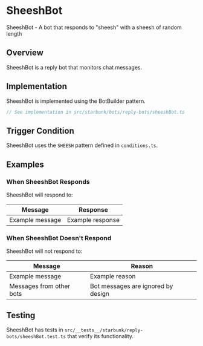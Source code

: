 # SheeshBot

SheeshBot - A bot that responds to "sheesh" with a sheesh of random length

## Overview

SheeshBot is a reply bot that monitors chat messages.

## Implementation

SheeshBot is implemented using the BotBuilder pattern.

```typescript
// See implementation in src/starbunk/bots/reply-bots/sheeshBot.ts
```

## Trigger Condition

SheeshBot uses the `SHEESH` pattern defined in `conditions.ts`.




## Examples

### When SheeshBot Responds

SheeshBot will respond to:

| Message | Response |
|---------|----------|
| Example message | Example response |

### When SheeshBot Doesn't Respond

SheeshBot will not respond to:

| Message | Reason |
|---------|--------|
| Example message | Example reason |
| Messages from other bots | Bot messages are ignored by design |

## Testing

SheeshBot has tests in `src/__tests__/starbunk/reply-bots/sheeshBot.test.ts` that verify its functionality.
